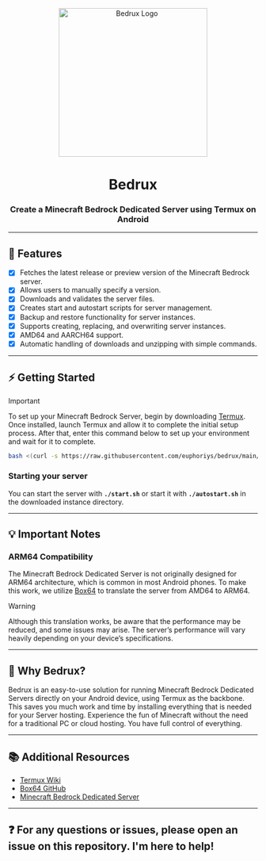 <div align="center">
  <img src="bedrux.png" alt="Bedrux Logo" width="300" height="300">
  <h1 align="center">Bedrux</h1>
  <h3>Create a Minecraft Bedrock Dedicated Server using Termux on Android</h3>
</div>

---

## 🚀 Features

- [x] Fetches the latest release or preview version of the Minecraft Bedrock server.
- [x] Allows users to manually specify a version.
- [x] Downloads and validates the server files.
- [x] Creates start and autostart scripts for server management.
- [x] Backup and restore functionality for server instances.
- [x] Supports creating, replacing, and overwriting server instances.
- [x] AMD64 and AARCH64 support.
- [x] Automatic handling of downloads and unzipping with simple commands.

---

## ⚡ Getting Started

> [!IMPORTANT]
> To set up your Minecraft Bedrock Server, begin by downloading [Termux](https://f-droid.org/repo/com.termux_1000.apk). Once installed, launch Termux and allow it to complete the initial setup process. After that, enter this command below to set up your environment and wait for it to complete.
> ```bash
> bash <(curl -s https://raw.githubusercontent.com/euphoriys/bedrux/main/setup.sh)
> ```

### Starting your server
You can start the server with **`./start.sh`** or start it with **`./autostart.sh`** in the downloaded instance directory.

---

## 💡 Important Notes

### ARM64 Compatibility
The Minecraft Bedrock Dedicated Server is not originally designed for ARM64 architecture, which is common in most Android phones. To make this work, we utilize [Box64](https://github.com/ptitSeb/box64) to translate the server from AMD64 to ARM64.

> [!WARNING]
> Although this translation works, be aware that the performance may be reduced, and some issues may arise. The server’s performance will vary heavily depending on your device’s specifications.

---

## 🌟 Why Bedrux?

Bedrux is an easy-to-use solution for running Minecraft Bedrock Dedicated Servers directly on your Android device, using Termux as the backbone. This saves you much work and time by installing everything that is needed for your Server hosting. Experience the fun of Minecraft without the need for a traditional PC or cloud hosting. You have full control of everything.

---

## 📚 Additional Resources

- [Termux Wiki](https://wiki.termux.com/wiki/Main_Page)
- [Box64 GitHub](https://github.com/ptitSeb/box64)
- [Minecraft Bedrock Dedicated Server](https://www.minecraft.net/de-de/download/server/bedrock)

---

## ❓ For any questions or issues, please open an issue on this repository. I'm here to help!
